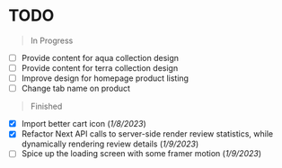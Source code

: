# TODO
> In Progress
- [ ] Provide content for aqua collection design
- [ ] Provide content for terra collection design
- [ ] Improve design for homepage product listing
- [ ] Change tab name on product

> Finished
- [x] Import better cart icon (*1/8/2023*)
- [x] Refactor Next API calls to server-side render review statistics, while dynamically rendering review details (*1/9/2023*)
- [ ] Spice up the loading screen with some framer motion (*1/9/2023*)